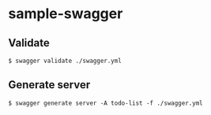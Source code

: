 # sample-swagger

## Validate
```
$ swagger validate ./swagger.yml
```

## Generate server
```
$ swagger generate server -A todo-list -f ./swagger.yml
```
